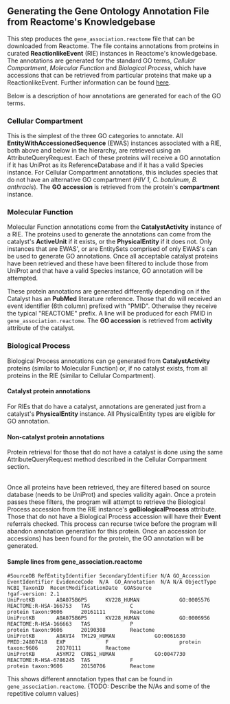 <h2> Generating the Gene Ontology Annotation File from Reactome's Knowledgebase </h2>

This step produces the `gene_association.reactome` file that can be downloaded from Reactome. The file contains annotations from proteins in curated <b>ReactionlikeEvent</b> (RlE) instances in Reactome's knowledgebase.
The annotations are generated for the standard GO terms, <i>Cellular Compartment</i>, <i>Molecular Function</i> and <i>Biological Process</i>, which have accessions that can be retrieved from particular proteins that make up a ReactionlikeEvent.
Further information can be found <a href="https://www.ebi.ac.uk/GOA">here</a>.

Below is a description of how annotations are generated for each of the GO terms. 

<h3> Cellular Compartment</h3>

This is the simplest of the three GO categories to annotate. All <b>EntityWithAccessionedSequence</b> (EWAS) instances associated with a RlE, both above and below in the hierarchy, are retrieved using an AttributeQueryRequest.
Each of these proteins will receive a GO annotation if it has UniProt as its ReferenceDatabase and if it has a valid Species instance. For Cellular Compartment annotations, this includes species that do not have an alternative GO compartment (<i>HIV 1, C. botulinum, B. anthracis</i>). 
The <b>GO accession</b> is retrieved from the protein's <b>compartment</b> instance.

<h3> Molecular Function</h3>

Molecular Function annotations come from the <b>CatalystActivity</b> instance of a RlE. The proteins used to generate the annotations can come from the catalyst's <b>ActiveUnit</b> if it exists, or the <b>PhysicalEntity</b> if it does not.
Only instances that are EWAS', or are EntitySets comprised of only EWAS's can be used to generate GO annotations. Once all acceptable catalyst proteins have been retrieved and these have been filtered to include those from UniProt and that have a valid Species instance, GO annotation will be attempted.

These protein annotations are generated differently depending on if the Catalyst has an <b>PubMed</b> literature reference. Those that do will received an event identifier (6th column) prefixed with "PMID". Otherwise they receive the typical "REACTOME" prefix. A line will be produced for each PMID in `gene_association.reactome`.
The <b>GO accession</b> is retrieved from <b>activity</b> attribute of the catalyst.

<h3> Biological Process </h3>

Biological Process annotations can ge generated from <b>CatalystActivity</b> proteins (similar to Molecular Function) or, if no catalyst exists, from all proteins in the RlE (similar to Cellular Compartment).

<h4>Catalyst protein annotations</h4> 

For RlEs that do have a catalyst, annotations are generated just from a catalyst's <b>PhysicalEntity</b> instance. All PhysicalEntity types are eligible for GO annotation. 

<h4>Non-catalyst protein annotations</h4> 

Protein retrieval for those that do not have a catalyst is done using the same AttributeQueryRequest method described in the Cellular Compartment section.

<br>
Once all proteins have been retrieved, they are filtered based on source database (needs to be UniProt) and species validity again. Once a protein passes these filters, the program will attempt to retrieve the Biological Process accession from the RlE instance's <b>goBiologicalProcess</b> attribute.
Those that do not have a Biological Process accession will have their <b>Event</b> referrals checked. This process can recurse twice before the program will abandon annotation generation for this protein. 
Once an accession (or accessions) has been found for the protein, the GO annotation will be generated. 

<h4> Sample lines from gene_association.reactome </h4>

```
#SourceDB RefEntityIdentifier SecondaryIdentifier N/A GO_Accession  EventIdentifier EvidenceCode  N/A  GO_Annotation  N/A N/A ObjectType  NCBI_TaxonID  RecentModificationDate  GOASource
!gaf-version: 2.1
UniProtKB       A0A075B6P5      KV228_HUMAN             GO:0005576      REACTOME:R-HSA-166753   TAS             C                       protein taxon:9606      20161111        Reactome
UniProtKB       A0A075B6P5      KV228_HUMAN             GO:0006956      REACTOME:R-HSA-166663   TAS             P                       protein taxon:9606      20190308        Reactome
UniProtKB       A0AVI4  TM129_HUMAN             GO:0061630      PMID:24807418   EXP             F                       protein taxon:9606      20170111        Reactome 
UniProtKB       A5YM72  CRNS1_HUMAN             GO:0047730      REACTOME:R-HSA-6786245  TAS             F                       protein taxon:9606      20150706        Reactome
```

This shows different annotation types that can be found in `gene_association.reactome`. {TODO: Describe the N/As and some of the repetitive column values}

